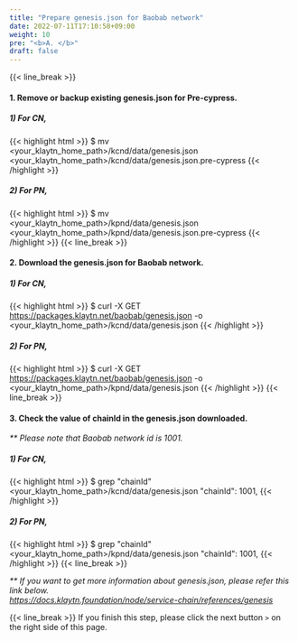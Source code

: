 ```yaml
---
title: "Prepare genesis.json for Baobab network"
date: 2022-07-11T17:10:58+09:00
weight: 10
pre: "<b>A. </b>"
draft: false
---
```


{{< line_break >}}
#### 1. Remove or backup existing genesis.json for Pre-cypress.
##### 1) For CN,
{{< highlight html >}}
$ mv <your_klaytn_home_path>/kcnd/data/genesis.json <your_klaytn_home_path>/kcnd/data/genesis.json.pre-cypress 
{{< /highlight >}}
##### 2) For PN,
{{< highlight html >}}
$ mv <your_klaytn_home_path>/kpnd/data/genesis.json <your_klaytn_home_path>/kpnd/data/genesis.json.pre-cypress
{{< /highlight >}}
{{< line_break >}}

#### 2. Download the genesis.json for Baobab network.
##### 1) For CN,
{{< highlight html >}}
$ curl -X GET https://packages.klaytn.net/baobab/genesis.json -o <your_klaytn_home_path>/kcnd/data/genesis.json
{{< /highlight >}}
##### 2) For PN,
{{< highlight html >}}
$ curl -X GET https://packages.klaytn.net/baobab/genesis.json -o <your_klaytn_home_path>/kpnd/data/genesis.json
{{< /highlight >}}
{{< line_break >}}

#### 3. Check the value of chainId in the genesis.json downloaded.
_** Please note that Baobab network id is 1001._
##### 1) For CN,
{{< highlight html >}}
$ grep "chainId" <your_klaytn_home_path>/kcnd/data/genesis.json
"chainId": 1001,
{{< /highlight >}}
##### 2) For PN,
{{< highlight html >}}
$ grep "chainId" <your_klaytn_home_path>/kpnd/data/genesis.json
"chainId": 1001,
{{< /highlight >}}
{{< line_break >}}

_** If you want to get more information about genesis.json, please refer this link below._   
_https://docs.klaytn.foundation/node/service-chain/references/genesis_

{{< line_break >}}
If you finish this step, please click the next button ```>``` on the right side of this page.
